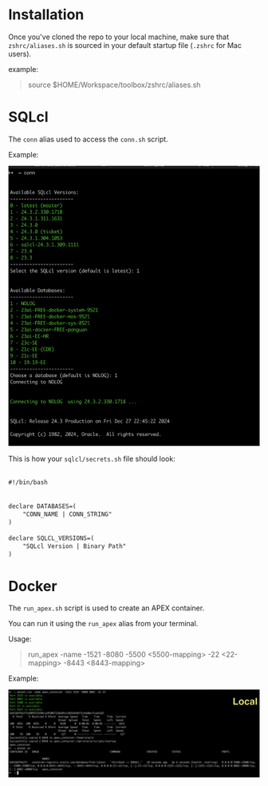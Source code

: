 # Installation

Once you've cloned the repo to your local machine, make sure that `zshrc/aliases.sh` is sourced in your default startup file (`.zshrc` for Mac users).

example:
> source $HOME/Workspace/toolbox/zshrc/aliases.sh

# SQLcl

The `conn` alias used to access the `conn.sh` script.

Example:

![SQlcl](images/sqlcl.png)

This is how your `sqlcl/secrets.sh` file should look:

```

#!/bin/bash 


declare DATABASES=(
    "CONN_NAME | CONN_STRING"
) 

declare SQLCL_VERSIONS=(
    "SQLcl Version | Binary Path"
)

```

# Docker

The `run_apex.sh` script is used to create an APEX container.

You can run it using the `run_apex` alias from your terminal.

Usage:

>run_apex -name <container-name> -1521 <db-port-mappin> -8080 <apex-port-mapping> -5500 <5500-mapping> -22 <22-mapping> -8443 <8443-mapping>

Example:

![docker](images/docker.png)
